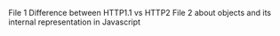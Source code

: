 File 1 Difference between HTTP1.1 vs HTTP2
File 2 about objects and its internal representation in Javascript
